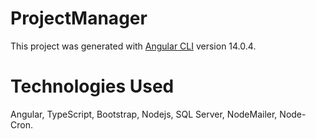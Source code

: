 # ProjectManager

This project was generated with [Angular CLI](https://github.com/angular/angular-cli) version 14.0.4.

# Technologies Used

Angular, TypeScript, Bootstrap, Nodejs, SQL Server, NodeMailer, Node-Cron.
